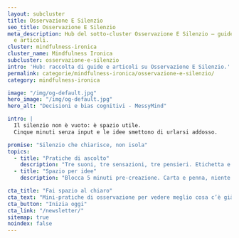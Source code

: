 ```yaml
---
layout: subcluster
title: Osservazione E Silenzio
seo_title: Osservazione E Silenzio
meta_description: Hub del sotto-cluster Osservazione E Silenzio — guide essenziali
  e articoli.
cluster: mindfulness-ironica
cluster_name: Mindfulness Ironica
subcluster: osservazione-e-silenzio
intro: 'Hub: raccolta di guide e articoli su Osservazione E Silenzio.'
permalink: categorie/mindfulness-ironica/osservazione-e-silenzio/
category: mindfulness-ironica

image: "/img/og-default.jpg"
hero_image: "/img/og-default.jpg"
hero_alt: "Decisioni e bias cognitivi - MessyMind"

intro: |
  Il silenzio non è vuoto: è spazio utile.
  Cinque minuti senza input e le idee smettono di urlarsi addosso.

promise: "Silenzio che chiarisce, non isola"
topics:
  - title: "Pratiche di ascolto"
    description: "Tre suoni, tre sensazioni, tre pensieri. Etichetta e lascia andare."
  - title: "Spazio per idee"
    description: "Blocca 5 minuti pre-creazione. Carta e penna, niente schermi."

cta_title: "Fai spazio al chiaro"
cta_text: "Mini-pratiche di osservazione per vedere meglio cosa c’è già."
cta_button: "Inizia oggi"
cta_link: "/newsletter/"
sitemap: true
noindex: false
---
```



